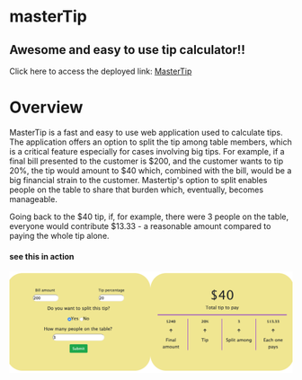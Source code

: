 # masterTip

## Awesome and easy to use tip calculator!!

Click here to access the deployed link: [MasterTip](https://mastertip.herokuapp.com/) 

# Overview 

MasterTip is a fast and easy to use web application used to calculate tips. 
The application offers an option to split the tip among table members, which is a critical feature especially for cases involving big tips. 
For example, if a final bill presented to the customer is $200, and the customer wants to tip 20%, the tip would amount to $40 which, combined with the bill, would be a big financial strain to the customer. Mastertip's option to split enables people on the table to share that burden which, eventually, becomes manageable. 

Going back to the $40 tip, if, for example, there were 3 people on the table, everyone would contribute $13.33 - a reasonable amount compared to paying the whole tip alone.

#### see this in action

![tip](/asset/images/app-screenshot.png)